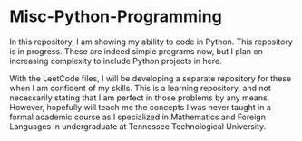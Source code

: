 # Misc-Python-Programming
In this repository, I am showing my ability to code in Python. This repository is in progress. These are indeed simple programs now, but I plan on increasing complexity to include Python projects in here. 

With the LeetCode files, I will be developing a separate repository for these when I am confident of my skills. This is a learning repository, and not necessarily stating that I am perfect in those problems by any means. However, hopefully will teach me the concepts I was never taught in a formal academic course as I specialized in Mathematics and Foreign Languages in undergraduate at Tennessee Technological University.
